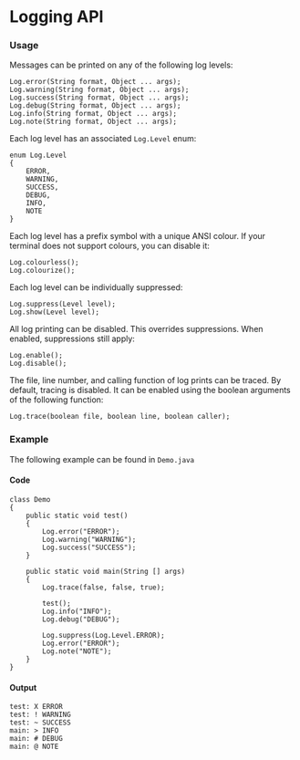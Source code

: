 # Logging API

### Usage

Messages can be printed on any of the following log levels:

```
Log.error(String format, Object ... args);
Log.warning(String format, Object ... args);
Log.success(String format, Object ... args);
Log.debug(String format, Object ... args);
Log.info(String format, Object ... args);
Log.note(String format, Object ... args);
```

Each log level has an associated `Log.Level` enum:

```
enum Log.Level
{
	ERROR,
	WARNING,
	SUCCESS,
	DEBUG,
	INFO,
	NOTE
}
```

Each log level has a prefix symbol with a unique ANSI colour.  If your terminal does not support colours, you can disable it:

```
Log.colourless();
Log.colourize();
```

Each log level can be individually suppressed:

```
Log.suppress(Level level);
Log.show(Level level);
```

All log printing can be disabled.  This overrides suppressions.  When enabled, suppressions still apply:

```
Log.enable();
Log.disable();
```

The file, line number, and calling function of log prints can be traced.
By default, tracing is disabled.  It can be enabled using the boolean arguments of the following function:

```
Log.trace(boolean file, boolean line, boolean caller);
```

### Example

The following example can be found in `Demo.java`

#### Code

```
class Demo
{
	public static void test()
	{
		Log.error("ERROR");
		Log.warning("WARNING");
		Log.success("SUCCESS");
	}

	public static void main(String [] args)
	{
		Log.trace(false, false, true);

		test();
		Log.info("INFO");
		Log.debug("DEBUG");

		Log.suppress(Log.Level.ERROR);
		Log.error("ERROR");
		Log.note("NOTE");
	}
}
```

#### Output

```
test: X ERROR
test: ! WARNING
test: ~ SUCCESS
main: > INFO
main: # DEBUG
main: @ NOTE
```
